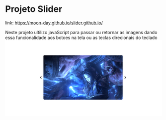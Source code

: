 # Projeto Slider
link: https://moon-day.github.io/slider.github.io/

Neste projeto ultilizo javaScript para passar ou retornar as imagens dando essa funcionalidade aos botoes na tela ou as teclas direcionais do teclado
<img src="https://github.com/Moon-Day/Slider/blob/main/public/images/slider.png?raw=true" alt="girl" class="slider">
